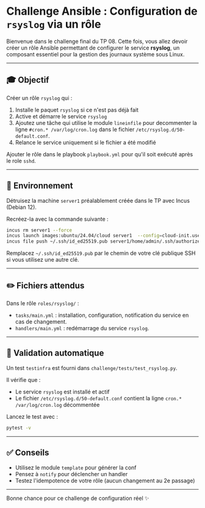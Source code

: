 # Challenge Ansible : Configuration de `rsyslog` via un rôle

Bienvenue dans le challenge final du TP 08. Cette fois, vous allez devoir créer
un rôle Ansible permettant de configurer le service **rsyslog**, un composant
essentiel pour la gestion des journaux système sous Linux.

---

## 🎓 Objectif

Créer un rôle `rsyslog` qui :

1. Installe le paquet `rsyslog` si ce n'est pas déjà fait
2. Active et démarre le service `rsyslog`
3. Ajoutez une tâche qui utilise le module `lineinfile` pour decommenter la ligne
   `#cron.* /var/log/cron.log` dans le fichier `/etc/rsyslog.d/50-default.conf`.
4. Relance le service uniquement si le fichier a été modifié

Ajouter le rôle dans le playbook `playbook.yml` pour qu'il soit exécuté après le
role `sshd`.

---

## 🔧 Environnement

Détruisez la machine `server1` préalablement créée dans le TP avec Incus (Debian
12).

Recréez-la avec la commande suivante :

```bash
incus rm server1 --force
incus launch images:ubuntu/24.04/cloud server1  --config=cloud-init.user-data="$(cat ../cloud-config.yaml)"
incus file push ~/.ssh/id_ed25519.pub server1/home/admin/.ssh/authorized_keys
```

Remplacez `~/.ssh/id_ed25519.pub` par le chemin de votre clé publique SSH si
vous utilisez une autre clé.

---

## ✏️ Fichiers attendus

Dans le rôle `roles/rsyslog/` :

* `tasks/main.yml` : installation, configuration, notification du service en cas
  de changement.
* `handlers/main.yml` : redémarrage du service `rsyslog`.

---

## 🧪 Validation automatique

Un test `testinfra` est fourni dans `challenge/tests/test_rsyslog.py`.

Il vérifie que :

* Le service `rsyslog` est installé et actif
* Le fichier `/etc/rsyslog.d/50-default.conf` contient la ligne
  `cron.* /var/log/cron.log` décommentée

Lancez le test avec :

```bash
pytest -v
```

---

## ✅ Conseils

* Utilisez le module `template` pour générer la conf
* Pensez à `notify` pour déclencher un handler
* Testez l'idempotence de votre rôle (aucun changement au 2e passage)

---

Bonne chance pour ce challenge de configuration réel ✨

